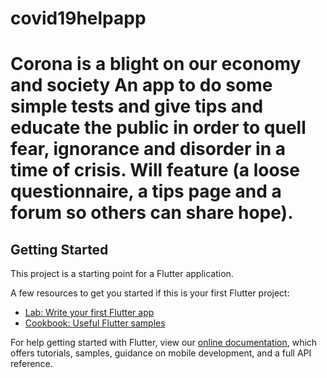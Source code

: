 # covid19helpapp

# Corona is a blight on our economy and society An app to do some simple tests and give tips and educate the public in order to quell fear, ignorance and disorder in a time of crisis. Will feature (a loose questionnaire, a tips page and a forum so others can share hope). 

## Getting Started

This project is a starting point for a Flutter application.

A few resources to get you started if this is your first Flutter project:

- [Lab: Write your first Flutter app](https://flutter.dev/docs/get-started/codelab)
- [Cookbook: Useful Flutter samples](https://flutter.dev/docs/cookbook)

For help getting started with Flutter, view our
[online documentation](https://flutter.dev/docs), which offers tutorials,
samples, guidance on mobile development, and a full API reference.
